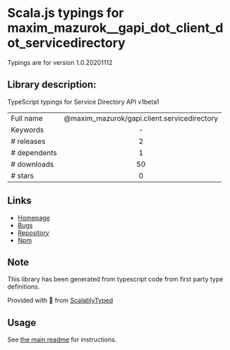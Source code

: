
# Scala.js typings for maxim_mazurok__gapi_dot_client_dot_servicedirectory

Typings are for version 1.0.20201112

## Library description:
TypeScript typings for Service Directory API v1beta1

|                    |                 |
| ------------------ | :-------------: |
| Full name          | @maxim_mazurok/gapi.client.servicedirectory |
| Keywords           | - |
| # releases         | 2 |
| # dependents       | 1 |
| # downloads        | 50 |
| # stars            | 0 |

## Links
- [Homepage](https://github.com/Maxim-Mazurok/google-api-typings-generator#readme)
- [Bugs](https://github.com/Maxim-Mazurok/google-api-typings-generator/issues)
- [Repository](https://github.com/Maxim-Mazurok/google-api-typings-generator)
- [Npm](https://www.npmjs.com/package/%40maxim_mazurok%2Fgapi.client.servicedirectory)
    


## Note
This library has been generated from typescript code from first party type definitions.

Provided with :purple_heart: from [ScalablyTyped](https://github.com/oyvindberg/ScalablyTyped)

## Usage
See [the main readme](../../readme.md) for instructions.


